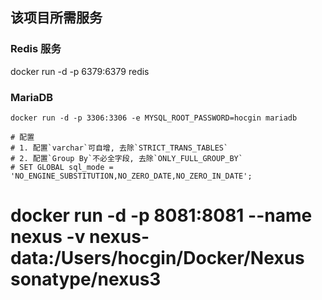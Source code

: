 ## 该项目所需服务
### Redis 服务
docker run -d -p 6379:6379 redis

### MariaDB

```shell
docker run -d -p 3306:3306 -e MYSQL_ROOT_PASSWORD=hocgin mariadb

# 配置
# 1. 配置`varchar`可自增, 去除`STRICT_TRANS_TABLES`
# 2. 配置`Group By`不必全字段, 去除`ONLY_FULL_GROUP_BY`
# SET GLOBAL sql_mode = 'NO_ENGINE_SUBSTITUTION,NO_ZERO_DATE,NO_ZERO_IN_DATE';
```




# docker run -d -p 8081:8081 --name nexus -v nexus-data:/Users/hocgin/Docker/Nexus sonatype/nexus3
